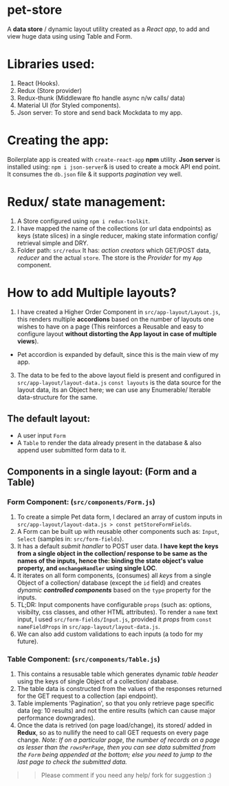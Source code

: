 # pet-store
A **data store** / dynamic layout utility created as a *React app*, to add and view huge data using using Table and Form.

# Libraries used:
  1. React (Hooks).
  2. Redux (Store provider)
  3. Redux-thunk (Middleware fto handle async n/w calls/ data)
  4. Material UI (for Styled components).
  5. Json server: To store and send back Mockdata to my app.

# Creating the app:
Boilerplate app is created with `create-react-app` **npm** utility.
**Json server** is installed using: `npm i json-server`& is used to create a mock API end point. It consumes the `db.json` file & it supports *pagination* vey well.

# Redux/ state management:
  1. A Store configured using `npm i redux-toolkit`.
  2. I have mapped the name of the collections (or url data endpoints) as keys (state slices) in a single reducer, making state information config/ retrieval simple and DRY.
  3. Folder path: `src/redux`
      It has: *action creators* which GET/POST data, *reducer* and the actual `store`.
      The store is the *Provider* for my `App` component.

# How to add Multiple layouts?
1. I have created a Higher Order Component in `src/app-layout/Layout.js`, this renders multiple **accordions** based on the number of layouts one wishes to have on a page (This reinforces a Reusable and easy to configure layout **without distorting the App layout in case of multiple views**).
  - Pet accordion is expanded by default, since this is the main view of my app.
3. The data to be fed to the above layout field is present and configured in `src/app-layout/layout-data.js`
  `const layouts` is the data source for the layout data, its an Object here; we can use any Enumerable/ Iterable data-structure for the same.
  
## The default layout:
  - A user input `Form`
  - A `Table` to render the data already present in the database & also append user submitted form data to it.
  
## Components in a single layout: (Form and a Table)
### Form Component: (`src/components/Form.js`)
 1. To create a simple Pet data form, I declared an array of custom inputs in `src/app-layout/layout-data.js > const petStoreFormFields`.
 2. A Form can be built up with reusable other components such as: `Input`, `Select` (samples in: `src/form-fields`).
 3. It has a default *submit handler* to POST user data. **I have kept the keys from a single object in the collection/ response to be same as the names of the inputs, hence the: binding the state object's value property, and `onchangeHandler` using single LOC**.
 4. It iterates on all form components, (consumes) all *keys* from a single Object of a collection/ database (except the `id` field) and creates *dynamic **controlled components*** based on the `type` property for the inputs.
 5. TL;DR: Input components have configurable `props` (such as: options, visibilty, css classes, and other HTML attributes). 
    To render a `name` text input, I used `src/form-fields/Input.js`, provided it *props* from `const nameFieldProps` in `src/app-layout/layout-data.js`.
 6. We can also add custom validations to each inputs (a todo for my future).

### Table Component: (`src/components/Table.js`)
  1. This contains a resusable table which generates dynamic *table header* using the keys of single Object of a collection/ database.
  2. The table data is constructed from the values of the responses returned for the GET request to a collection (api endpoint).
  3. Table implements 'Pagination', so that you only retrieve page specific data (eg: 10 results) and not the entire results (which can cause major performance downgrades).
  4. Once the data is retrived (on page load/change), its stored/ added in **Redux**, so as to nullify the need to call GET requests on every page change. 
  *Note: If on a particular page, the number of records on a page as lesser than the `rowsPerPage`, then you can see data submitted from the `Form` being appended at the bottom; else you need to jump to the last page to check the submitted data.*
  
  >> Please comment if you need any help/ fork for suggestion :)



